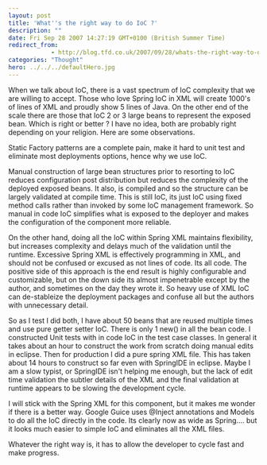 ```yaml
---
layout: post
title: 'What''s the right way to do IoC ?'
description: ""
date: Fri Sep 28 2007 14:27:19 GMT+0100 (British Summer Time)
redirect_from: 
            - http://blog.tfd.co.uk/2007/09/28/whats-the-right-way-to-do-ioc/
categories: "Thought"
hero: ../../../defaultHero.jpg
---
```

When we talk about IoC, there is a vast spectrum of IoC complexity that we are willing to accept. Those who love Spring IoC in XML will create 1000's of lines of XML and proudly show 5 lines of Java. On the other end of the scale there are those that IoC 2 or 3 large beans to represent the exposed bean. Which is right or better ? I have no idea, both are probably right depending on your religion. Here are some observations.

Static Factory patterns are a complete pain, make it hard to unit test and eliminate most deployments options, hence why we use IoC.

Manual construction of large bean structures prior to resorting to IoC reduces configuration post distribution but reduces the complexity of the deployed exposed beans. It also, is compiled and so the structure can be largely validated at compile time. This is still IoC, its just IoC using fixed method calls rather than invoked by some IoC management framework. So manual in code IoC simplifies what is exposed to the deployer and makes the configuration of the component more reliable.

On the other hand, doing all the IoC within Spring XML maintains flexibility, but increases complexity and delays much of the validation until the runtime. Excessive Spring XML is effectively programming in XML, and should not be confused or excused as not lines of code. Its all code. The positive side of this approach is the end result is highly configurable and customizable, but on the down side its almost impenetrable except by the author, and sometimes on the day they wrote it. So heavy use of XML IoC can de-stableize the deployment packages and confuse all but the authors with unnecessary detail.

So as I test I did both, I have about 50 beans that are reused multiple times and use pure getter setter IoC. There is only 1 new() in all the bean code. I constructed Unit tests with in code IoC in the test case classes. In general it takes about an hour to construct the work from scratch doing manual edits in eclipse. Then for production I did a pure spring XML file. This has taken about 14 hours to construct so far even with SpringIDE in eclipse. Maybe I am a slow typist, or SpringIDE isn't helping me enough, but the lack of edit time validation the subtler details of the XML and the final validation at runtime appears to be slowing the development cycle.

I will stick with the Spring XML for this component, but it makes me wonder if there is a better way. Google Guice uses @Inject annotations and Models to do all the IoC directly in the code. Its clearly now as wide as Spring.... but it looks much easier to simple IoC and eliminates all the XML files.

Whatever the right way is, it has to allow the developer to cycle fast and make progress.

